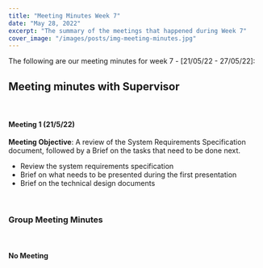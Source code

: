 ```yaml
---
title: "Meeting Minutes Week 7"
date: "May 28, 2022"
excerpt: "The summary of the meetings that happened during Week 7"
cover_image: "/images/posts/img-meeting-minutes.jpg"
---
```


The following are our meeting minutes for week 7 - [21/05/22 - 27/05/22]:

## Meeting minutes with Supervisor

<br/>

#### Meeting 1 (21/5/22)<br/>

**Meeting Objective**: A review of the System Requirements Specification document, followed by a Brief on the tasks that need to be done next.

- Review the system requirements specification
- Brief on what needs to be presented during the first presentation
- Brief on the technical design documents

<br/>

### Group Meeting Minutes

<br/>

#### No Meeting
